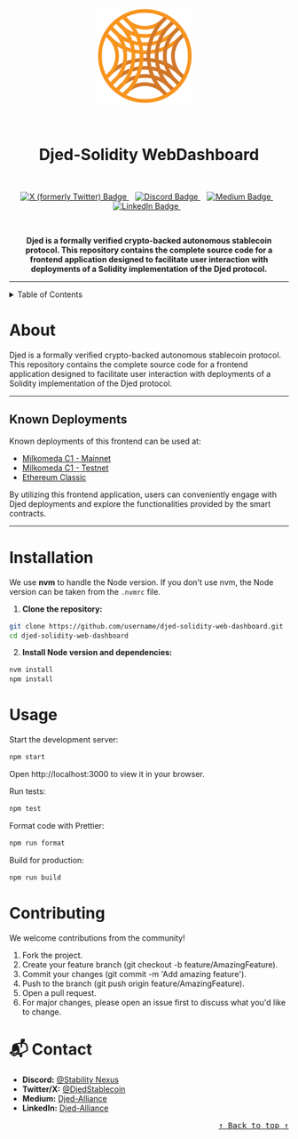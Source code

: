 <!-- Don't delete it -->
<div id="readme-top"></div>

<!-- Organization Logo -->
<div align="center">
  <img alt="Djed-Solidity WebDashboard" src="src/images/djed-logo.png" width="175">
  &nbsp;
  &nbsp;
</div>

&nbsp;

<!-- Project Name -->
<div align="center">
  <h1>Djed-Solidity WebDashboard</h1>
</div>

&nbsp;

<!-- Project Social Handles -->
<p align="center">
<!-- X (formerly Twitter) -->
<a href="https://x.com/DjedStablecoin">
  <img src="https://img.shields.io/twitter/follow/DjedStablecoin" alt="X (formerly Twitter) Badge"/>
</a>
&nbsp;&nbsp;
<!-- Discord -->
<a href="https://discord.gg/9SXM4jka">
  <img src="https://img.shields.io/discord/995968619034984528?style=flat&logo=discord&logoColor=white&logoSize=auto&label=Discord&labelColor=5865F2&color=57F287" alt="Discord Badge"/>
</a>
&nbsp;&nbsp;
<!-- Medium -->
<a href="https://medium.com/djed-alliance">
  <img src="https://img.shields.io/badge/Medium-black?style=flat&logo=medium&logoColor=white&logoSize=auto&color=black" alt="Medium Badge"/>
</a>
&nbsp;&nbsp;
<!-- LinkedIn -->
<a href="https://www.linkedin.com/company/djed-alliance/">
  <img src="https://img.shields.io/badge/LinkedIn-black?style=flat&logo=LinkedIn&logoColor=blue&logoSize=auto&color=0A66C2" alt="LinkedIn Badge"/>
</a>
&nbsp;&nbsp;
</p>

&nbsp;

<!-- Project core values and objective -->
<p align="center">
  <strong>
  Djed is a formally verified crypto-backed autonomous stablecoin protocol. This repository contains the complete source code for a frontend application designed to facilitate user interaction with deployments of a Solidity implementation of the Djed protocol.
  </strong>
</p>

---

<!-- Table of Contents -->
<details>
  <summary>Table of Contents</summary>
  <ul>
    <li><a href="#about"> ➤ About</a></li>
    <li><a href="#known-deployments"> ➤ Known Deployments</a></li>
    <li><a href="#installation"> ➤ Installation</a></li>
    <li><a href="#usage"> ➤ Usage</a></li>
    <li><a href="#contributing"> ➤ Contributing</a></li>
  </ul>
</details>

<!-- Project Description (Start from here) -->

# About

Djed is a formally verified crypto-backed autonomous stablecoin protocol. This repository contains the complete source code for a frontend application designed to facilitate user interaction with deployments of a Solidity implementation of the Djed protocol. 

---

## Known Deployments

Known deployments of this frontend can be used at:

- [Milkomeda C1 - Mainnet](https://milkomeda-c1.djed.one)
- [Milkomeda C1 - Testnet](https://milkomeda-c1-testnet.djed.one)
- [Ethereum Classic](https://etc.djed.one)

By utilizing this frontend application, users can conveniently engage with Djed deployments and explore the functionalities provided by the smart contracts.

---

# Installation

We use **nvm** to handle the Node version. If you don't use nvm, the Node version can be taken from the `.nvmrc` file.

1. **Clone the repository:**

```bash
git clone https://github.com/username/djed-solidity-web-dashboard.git
cd djed-solidity-web-dashboard
```
2. **Install Node version and dependencies:**
```bash
nvm install
npm install
```

 # Usage
Start the development server:
```bash
npm start
```
Open http://localhost:3000 to view it in your browser.

Run tests:
```bash
npm test
```
Format code with Prettier:
```bash
npm run format
```
Build for production:
```bash
npm run build
```
# Contributing
We welcome contributions from the community!

1. Fork the project.
2. Create your feature branch (git checkout -b feature/AmazingFeature).
3. Commit your changes (git commit -m 'Add amazing feature').
4. Push to the branch (git push origin feature/AmazingFeature).
5. Open a pull request.
6. For major changes, please open an issue first to discuss what you'd like to change.

# 📬 Contact

- **Discord:** [@Stability Nexus](https://discord.gg/9SXM4jka)
- **Twitter/X:** [@DjedStablecoin](https://x.com/DjedStablecoin)  
- **Medium:** [Djed-Alliance](https://medium.com/djed-alliance)
- **LinkedIn:** [Djed-Alliance](https://www.linkedin.com/company/djed-alliance/)

<div align="right"><kbd><a href="#readme-top">↑ Back to top ↑</a></kbd></div>

